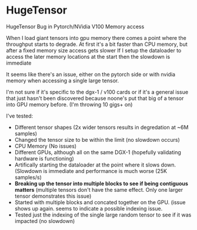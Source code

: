 # HugeTensor
HugeTensor Bug in Pytorch/NVidia V100 Memory access

When I load giant tensors into gpu memory there comes a point where the throughput starts to degrade.
At first it's a bit faster than CPU memory, but after a fixed memory size access gets slower
If I setup the dataloader to access the later memory locations at the start then the slowdown is immediate 

It seems like there's an issue, either on the pytorch side or with nvidia memory when accessing a single large tensor.

I'm not sure if it's specific to the dgx-1 / v100 cards or if it's a general issue that just hasn't been discovered because noone's put that big of a tensor into GPU memory before. (I'm throwing 10 gigs+ on)

I've tested:
 - Different tensor shapes (2x wider tensors results in degredation at ~6M samples)
 - Changed the tensor size to be within the limit (no slowdown occurs)
 - CPU Memory (No issues)
 - Different GPUs, although all on the same DGX-1 (hopefully validating hardware is functioning)
 - Artifically starting the dataloader at the point where it slows down. (Slowdown is immediate and performance is much worse (25K samples/s)
 - **Breaking up the tensor into multiple blocks to see if being contiguous matters** (multiple tensors don't have the same effect.  Only one larger tensor demonstrates this issue)
 - Started with multiple blocks and concated together on the GPU.  (issue shows up again.  seems to indicate a possible indexing issue.
 - Tested just the indexing of the single large random tensor to see if it was impacted (no slowdown)
 
